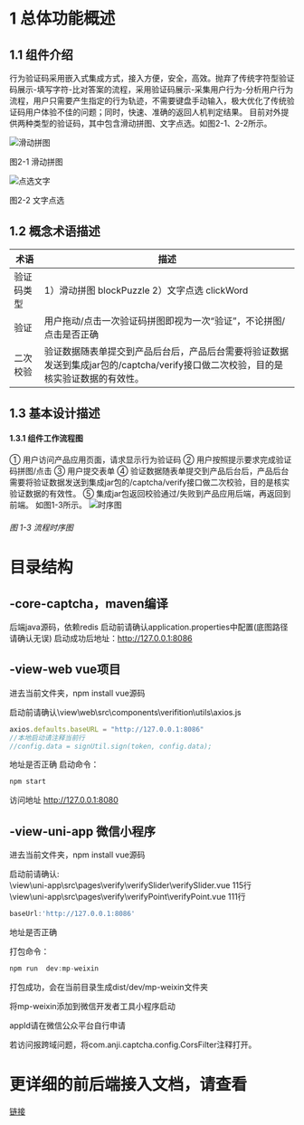 # 1 总体功能概述
## 1.1 组件介绍
 行为验证码采用嵌入式集成方式，接入方便，安全，高效。抛弃了传统字符型验证码展示-填写字符-比对答案的流程，采用验证码展示-采集用户行为-分析用户行为流程，用户只需要产生指定的行为轨迹，不需要键盘手动输入，极大优化了传统验证码用户体验不佳的问题；同时，快速、准确的返回人机判定结果。
 目前对外提供两种类型的验证码，其中包含滑动拼图、文字点选。如图2-1、2-2所示。
 
![滑动拼图](https://github.com/anji-plus/captcha/blob/master/images/blockPuzzle.png "滑动拼图")

 图2-1 滑动拼图
 
![点选文字](https://github.com/anji-plus/captcha/blob/master/images/clickWord.png "点选文字")

 图2-2 文字点选

## 1.2 概念术语描述
| 术语  | 描述  |
| ------------ | ------------ |
|  验证码类型 | 1）滑动拼图 blockPuzzle  2）文字点选 clickWord|
| 验证  |  用户拖动/点击一次验证码拼图即视为一次“验证”，不论拼图/点击是否正确 |
| 二次校验  | 验证数据随表单提交到产品后台后，产品后台需要将验证数据发送到集成jar包的/captcha/verify接口做二次校验，目的是核实验证数据的有效性。  |

## 1.3 基本设计描述
#### 1.3.1 组件工作流程图
①	用户访问产品应用页面，请求显示行为验证码
②	用户按照提示要求完成验证码拼图/点击
③	用户提交表单
④	验证数据随表单提交到产品后台后，产品后台需要将验证数据发送到集成jar包的/captcha/verify接口做二次校验，目的是核实验证数据的有效性。
⑤	集成jar包返回校验通过/失败到产品应用后端，再返回到前端。
如图1-3所示。
![时序图](https://mirror.anji-plus.com/static/QRcode.png "点选文字")
###### 图 1-3 流程时序图

# 目录结构

## -core-captcha，maven编译
后端java源码，依赖redis
启动前请确认application.properties中配置(底图路径请确认无误)
启动成功后地址：http://127.0.0.1:8086

## -view-web vue项目
进去当前文件夹，npm install
vue源码

启动前请确认\view\web\src\components\verifition\utils\axios.js
```javascript
axios.defaults.baseURL = "http://127.0.0.1:8086"
//本地启动请注释当前行
//config.data = signUtil.sign(token, config.data);
```
地址是否正确
启动命令：
```javascript
npm start
```
访问地址
http://127.0.0.1:8080

## -view-uni-app 微信小程序
进去当前文件夹，npm install
vue源码

启动前请确认:<br>
\view\uni-app\src\pages\verify\verifySlider\verifySlider.vue 115行<br>
\view\uni-app\src\pages\verify\verifyPoint\verifyPoint.vue 111行
```javascript
baseUrl:'http://127.0.0.1:8086'
```
地址是否正确

打包命令：
```javascript
npm run  dev:mp-weixin
```
打包成功，会在当前目录生成dist/dev/mp-weixin文件夹

将mp-weixin添加到微信开发者工具小程序启动

appId请在微信公众平台自行申请


若访问报跨域问题，将com.anji.captcha.config.CorsFilter注释打开。

# 更详细的前后端接入文档，请查看


[链接](https://github.com/anji-plus/captcha/blob/master/core/captcha/README.md "链接")
